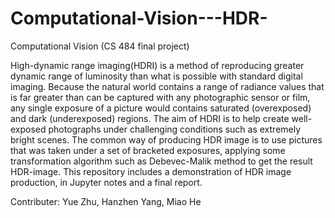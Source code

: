 # Computational-Vision---HDR-
Computational Vision (CS 484 final project)

High-dynamic range imaging(HDRI) is a method of reproducing greater dynamic range of luminosity than what is possible with standard digital imaging. Because the natural world contains a range of radiance values that is far greater than can be captured with any photographic sensor or film, any single exposure of a picture would contains saturated (overexposed) and dark (underexposed) regions. The aim of HDRI is to help create well-exposed photographs under challenging conditions such as extremely bright scenes. The common way of producing HDR image is to use pictures that was taken under a set of bracketed exposures, applying some transformation algorithm such as Debevec-Malik method to get the result HDR-image.
This repository includes a demonstration of HDR image production, in Jupyter notes and a final report.


Contributer: Yue Zhu, Hanzhen Yang, Miao He
